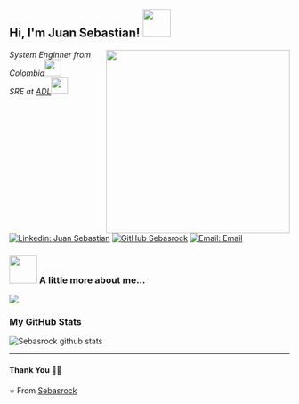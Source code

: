 <h2> Hi, I'm Juan Sebastian! <img src="https://media.giphy.com/media/mGcNjsfWAjY5AEZNw6/giphy.gif" width="50"></h2>
<img align='right' src="https://user-images.githubusercontent.com/7756615/88471594-ca410680-ced0-11ea-82ad-30fbd1c4a504.png" width="330">
<p><em>System Enginner from Colombia</a><img src="https://media.giphy.com/media/fYSnHlufseco8Fh93Z/giphy.gif" width="30"></br>SRE at <a href="https://github.com/avaldigitallabs">ADL</a><img src="https://media.giphy.com/media/WUlplcMpOCEmTGBtBW/giphy.gif" width="30"> 
</em></p>

[![Linkedin: Juan Sebastian](https://img.shields.io/badge/-Juan_Sebastian-blue?style=flat-square&logo=Linkedin&logoColor=white&link=https://www.linkedin.com/in/juan-sebastian-sanchez-castillo-55865035/)](https://www.linkedin.com/in/juan-sebastian-sanchez-castillo-55865035/)
[![GitHub Sebasrock](https://img.shields.io/github/followers/sebasrock?label=follow&style=social)](https://github.com/sebasrock)
[![Email: Email](https://img.shields.io/badge/sebastiansanchez88@gmail.com-D14836?style=flat-square&logo=gmail&logoColor=white)](mailto:sebastiansanchez88@gmail.com)


### <img src="https://media.giphy.com/media/VgCDAzcKvsR6OM0uWg/giphy.gif" width="50"> A little more about me...  


<img src="https://user-images.githubusercontent.com/7756615/88471522-12abf480-ced0-11ea-8c54-15a2b7f83079.png">

### My GitHub Stats

![Sebasrock github stats](https://github-readme-stats.vercel.app/api?username=sebasrock&show_icons=true&title_color=fff&icon_color=79ff97&text_color=9f9f9f&bg_color=151515)


***********************************

#### Thank You 🙏🏼

⭐️ From [Sebasrock](https://github.com/sebasrock)
